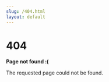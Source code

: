 ```yaml
---
slug: /404.html
layout: default 
---
```


<div class="not-found-container">
  <h1 class="not-found-title">404</h1>
  
  <p><strong>Page not found :( </strong></p>
  <p>The requested page could not be found.</p>
</div>
